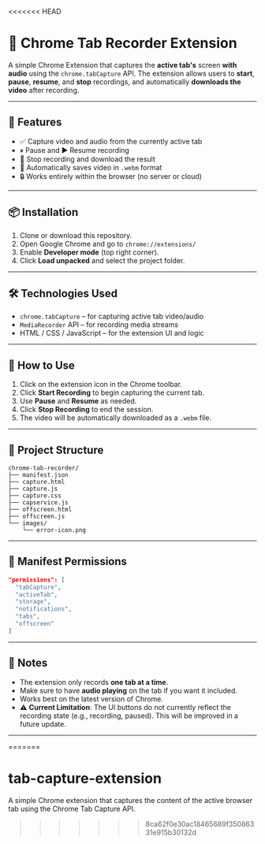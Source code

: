 <<<<<<< HEAD
# 🎥 Chrome Tab Recorder Extension

A simple Chrome Extension that captures the **active tab's** screen **with audio** using the `chrome.tabCapture` API. The extension allows users to **start**, **pause**, **resume**, and **stop** recordings, and automatically **downloads the video** after recording.

---

## 🚀 Features

- ✅ Capture video and audio from the currently active tab  
- ⏸ Pause and ▶️ Resume recording  
- 🛑 Stop recording and download the result  
- 💾 Automatically saves video in `.webm` format  
- 🔒 Works entirely within the browser (no server or cloud)

---

## 📦 Installation

1. Clone or download this repository.
2. Open Google Chrome and go to `chrome://extensions/`
3. Enable **Developer mode** (top right corner).
4. Click **Load unpacked** and select the project folder.

---

## 🛠 Technologies Used

- `chrome.tabCapture` – for capturing active tab video/audio  
- `MediaRecorder` API – for recording media streams  
- HTML / CSS / JavaScript – for the extension UI and logic

---

## 🧪 How to Use

1. Click on the extension icon in the Chrome toolbar.
2. Click **Start Recording** to begin capturing the current tab.
3. Use **Pause** and **Resume** as needed.
4. Click **Stop Recording** to end the session.
5. The video will be automatically downloaded as a `.webm` file.

---

## 📁 Project Structure

```
chrome-tab-recorder/
├── manifest.json
├── capture.html
├── capture.js
├── capture.css
├── capservice.js
├── offscreen.html
├── offscreen.js
└── images/
    └── error-icon.png
```

---

## 📄 Manifest Permissions

```json
"permissions": [
  "tabCapture",
  "activeTab",
  "storage",
  "notifications",
  "tabs",
  "offscreen"
]
```

---

## 📌 Notes

- The extension only records **one tab at a time**.
- Make sure to have **audio playing** on the tab if you want it included.
- Works best on the latest version of Chrome.
- ⚠️ **Current Limitation**: The UI buttons do not currently reflect the recording state (e.g., recording, paused). This will be improved in a future update.

---



=======
# tab-capture-extension
A simple Chrome extension that captures the content of the active browser tab using the Chrome Tab Capture API.
>>>>>>> 8ca62f0e30ac18465689f35086331e915b30132d
